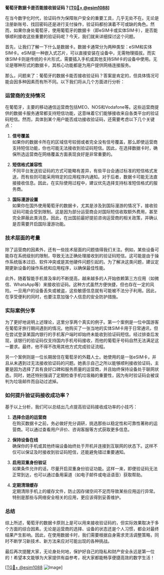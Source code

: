 **葡萄牙数据卡是否能接收验证码？[[TG💪+ @esim1088](https://t.me/s/esim1088)]**

在当今数字化时代，验证码作为保障账户安全的重要工具，几乎无处不在。无论是注册新账号、找回密码还是进行支付操作，验证码都扮演着不可或缺的角色。然而，如果你身处葡萄牙，使用葡萄牙的数据卡（即eSIM卡或实体SIM卡），是否能够顺利接收这些重要的验证码呢？今天，我们就来详细探讨这个问题。

首先，让我们了解一下什么是数据卡。数据卡通常分为两种类型：eSIM和实体SIM卡。eSIM是一种嵌入式芯片，可以直接安装在设备中，无需物理插拔。而实体SIM卡则是传统的卡片形式，需要插入手机或其他支持SIM卡的设备中使用。无论是哪种形式的数据卡，其核心功能都是为用户提供网络连接服务。

那么，问题来了：葡萄牙的数据卡能否接收验证码？答案是肯定的，但具体情况可能会因多种因素而有所不同。以下我们将从几个方面进行分析：

### **运营商的支持情况**
在葡萄牙，主要的移动通信运营商包括MEO、NOS和Vodafone等。这些运营商提供的数据卡服务通常都支持短信功能，这意味着它们能够接收来自各类平台的验证码短信。然而，具体到某个用户能否成功接收验证码，还需要考虑以下几个关键点：

1. **信号覆盖**  
   如果你的数据卡所在的区域信号较弱或者完全没有信号覆盖，那么即使运营商支持短信功能，你也可能无法接收到验证码短信。因此，在选择数据卡时，确保所选运营商在网络覆盖方面表现良好是非常重要的。

2. **短信格式兼容性**  
   不同平台发送验证码的方式可能略有差异，有些平台会通过标准的短信格式发送，而有些则可能采用特定的应用程序内通知。对于后者，数据卡可能无法直接接收信息。因此，在实际使用过程中，建议优先选择支持标准短信格式的服务商。

3. **国际漫游设置**  
   如果你在国外使用葡萄牙的数据卡，尤其是涉及到国际漫游的情况下，接收验证码可能会受到限制。这是因为部分运营商会对国际短信收取额外费用，甚至完全屏蔽此类消息。因此，在出国前最好提前咨询运营商的相关政策，并确认是否需要开启国际漫游功能。

### **技术层面的考量**
除了运营商的因素外，还有一些技术层面的问题值得我们关注。例如，某些设备可能存在系统级别的限制，导致无法正确处理接收到的验证码短信。这可能是由于操作系统版本过旧、软件冲突或是其他硬件问题引起的。为了解决这类问题，建议定期更新设备的操作系统和应用程序，以确保最佳性能。

此外，随着智能手机普及率的不断提高，越来越多的人开始依赖第三方应用（如微信、WhatsApp等）来接收验证码。这种方式虽然方便快捷，但也存在一定的风险。一旦用户的设备丢失或被盗，这些敏感信息就有可能被不法分子利用。因此，在享受便利的同时，也要注意加强个人信息的安全防护措施。

### **实际案例分享**
为了更好地说明上述理论，这里分享两个真实的例子。第一个案例是一位中国游客在葡萄牙旅行期间遇到的情况。他购买了一张当地的实体SIM卡用于日常通讯，但在尝试登录某国内银行的手机客户端时却始终未能收到验证码短信。经过排查后发现，该银行的验证码仅支持国内手机号码接收，而他的葡萄牙号码自然无法满足这一要求。最终，他不得不改用其他方式完成验证流程。

另一个案例则是一位长期居住在葡萄牙的外籍人士。她使用的是一张eSIM卡，并且从未遇到过无法接收验证码的问题。她表示自己之所以能够顺利接收验证码，主要是因为选择了具有良好口碑和服务质量的运营商，并且始终保持设备处于联网状态。同时，她还特别强调了定期检查手机垃圾箱的重要性，因为有时验证码会被误判为垃圾邮件而自动过滤掉。

### **如何提升验证码接收成功率？**
基于以上分析，我们可以总结出几点提高验证码接收成功率的小技巧：

1. **选择合适的运营商**  
   在购买数据卡之前，务必做好充分调研，挑选那些以稳定性和可靠性著称的运营商。可以通过查看用户评价、咨询客服等方式获取更多信息。

2. **保持设备在线**  
   确保你的手机或其他终端设备始终处于开机并连接到互联网的状态下。这样不仅可以保证及时接收到验证码短信，还能避免错过重要通知。

3. **启用双重身份验证**  
   如果条件允许的话，尽量开启双重身份验证功能。这样一来，即便验证码无法正常到达，也可以通过备用渠道（如电子邮件或电话语音）获取帮助。

4. **定期清理缓存**  
   定期清除手机上的缓存文件，防止因存储空间不足而导致某些应用运行异常。特别是那些与网络安全相关的应用，更应该得到妥善维护。

### **总结**
综上所述，葡萄牙的数据卡原则上是可以用来接收验证码的，但实际效果取决于多个方面的综合因素。无论是运营商的选择、设备的状态还是个人习惯，都会对最终结果产生影响。因此，在使用数据卡时，我们需要根据自身需求灵活调整策略，同时不断学习新技术、新方法来应对可能出现的各种挑战。

最后再次提醒大家，无论身处何地，保护好自己的隐私和财产安全永远是第一位的！希望本文能够为大家提供有益参考，祝大家都能畅享便捷高效的数字生活！

[[TG💪+ @esim1088](https://t.me/s/esim1088) ![Image](https://i.postimg.cc/4NQfJmqS/Snipaste-2025-05-13-00-14-12.png)]